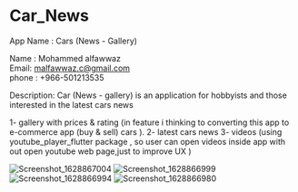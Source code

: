 # Car_News
App Name : Cars (News - Gallery)


Name : Mohammed alfawwaz
<br/>
Email: malfawwaz.c@gmail.com
<br/>
phone : +966-501213535

Description:
Car (News - gallery) is an application for hobbyists and those interested in the latest cars news

1- gallery with prices & rating (in feature i thinking to converting this app to e-commerce app (buy & sell) cars ).
2- latest cars news
3- videos (using youtube_player_flutter package , so user can open videos inside app with out open youtube web page,just to improve UX )


![Screenshot_1628867004](https://user-images.githubusercontent.com/86740818/129377537-8bb342fe-f856-481c-bc6f-ca79f5017611.png)
![Screenshot_1628866999](https://user-images.githubusercontent.com/86740818/129377543-15ce3c4f-6e93-45d7-a107-a619857647eb.png)
![Screenshot_1628866994](https://user-images.githubusercontent.com/86740818/129377549-0fa92c3f-aaba-413f-9104-89534c80acec.png)
![Screenshot_1628866980](https://user-images.githubusercontent.com/86740818/129377569-090eb38f-ae2b-4f97-924d-b97efaef04af.png)

